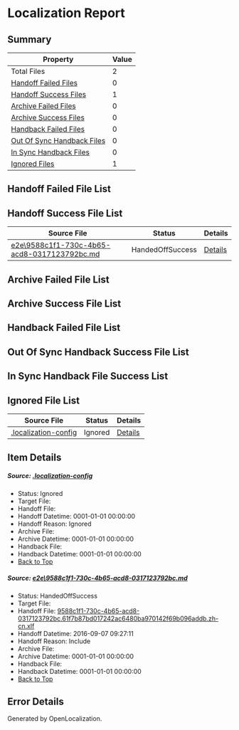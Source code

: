 # <a name='report-top'></a> Localization Report

## Summary
 Property | Value 
 -------- | ----- 
 Total Files | 2
[ Handoff Failed Files ](#handoff-failed-list)| 0
[ Handoff Success Files ](#handoff-success-list)| 1
[ Archive Failed Files ](#archive-failed-list)| 0
[ Archive Success Files ](#archive-success-list)| 0
[ Handback Failed Files ](#handback-failed-list)| 0
[ Out Of Sync Handback Files ](#outofsync-handback-success-list)| 0
[ In Sync Handback Files ](#insync-handback-success-list)| 0
[ Ignored Files ](#ignored-list)| 1

## <a name='handoff-failed-list'></a> Handoff Failed File List

## <a name='handoff-success-list'></a> Handoff Success File List
 Source File | Status | Details 
 ----------- | ------ | ------- 
 [e2e\9588c1f1-730c-4b65-acd8-0317123792bc.md](https://github.com/OpenLocalizationTestOrg/ol-test0/blob/1e6d748a44f71c9997cbc1fd7254055c9c1e58bb/e2e/9588c1f1-730c-4b65-acd8-0317123792bc.md) | HandedOffSuccess | [Details](#041e8f1f05684c92fe0f1cabf1accadef7746ca71)

## <a name='archive-failed-list'></a> Archive Failed File List

## <a name='archive-success-list'></a> Archive Success File List

## <a name='handback-failed-list'></a> Handback Failed File List

## <a name='outofsync-handback-success-list'></a> Out Of Sync Handback Success File List

## <a name='insync-handback-success-list'></a> In Sync Handback File Success List

## <a name='ignored-list'></a> Ignored File List
 Source File | Status | Details 
 ----------- | ------ | ------- 
 [.localization-config](https://github.com/OpenLocalizationTestOrg/ol-test0/blob/1e6d748a44f71c9997cbc1fd7254055c9c1e58bb/.localization-config) | Ignored | [Details](#c268a05ecaa7ec85942ed632c29928ee5bd6da8d0)

## Item Details
##### <a name='c268a05ecaa7ec85942ed632c29928ee5bd6da8d0'></a> Source: [.localization-config](https://github.com/OpenLocalizationTestOrg/ol-test0/blob/1e6d748a44f71c9997cbc1fd7254055c9c1e58bb/.localization-config)
* Status: Ignored
* Target File: 
* Handoff File: 
* Handoff Datetime: 0001-01-01 00:00:00
* Handoff Reason: Ignored
* Archive File: 
* Archive Datetime: 0001-01-01 00:00:00
* Handback File: 
* Handback Datetime: 0001-01-01 00:00:00
* [Back to Top](#report-top)

##### <a name='041e8f1f05684c92fe0f1cabf1accadef7746ca71'></a> Source: [e2e\9588c1f1-730c-4b65-acd8-0317123792bc.md](https://github.com/OpenLocalizationTestOrg/ol-test0/blob/1e6d748a44f71c9997cbc1fd7254055c9c1e58bb/e2e/9588c1f1-730c-4b65-acd8-0317123792bc.md)
* Status: HandedOffSuccess
* Target File: 
* Handoff File: [9588c1f1-730c-4b65-acd8-0317123792bc.61f7b87bd017242ac6480ba970142f69b096addb.zh-cn.xlf](https://github.com/OpenLocalizationTestOrg/ol-test0-handoff/blob/f857f0284267b9fd25d16182f0a54cc6611d5078/ol-handoff/OpenLocalizationTestOrg/ol-test0-zhcn/yuwzho/ht/9588c1f1-730c-4b65-acd8-0317123792bc.61f7b87bd017242ac6480ba970142f69b096addb.zh-cn.xlf)
* Handoff Datetime: 2016-09-07 09:27:11
* Handoff Reason: Include
* Archive File: 
* Archive Datetime: 0001-01-01 00:00:00
* Handback File: 
* Handback Datetime: 0001-01-01 00:00:00
* [Back to Top](#report-top)


## Error Details

Generated by OpenLocalization.
